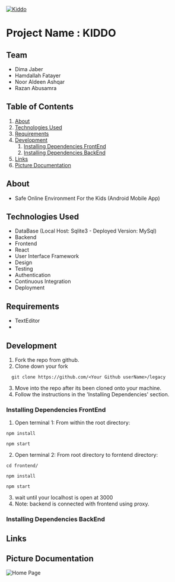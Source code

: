 [![Kiddo](https://i.postimg.cc/wTKffWZb/kiddo.png)](https://blackpearl2.ew.r.appspot.com/)

# Project Name : KIDDO

## Team

  - Dima Jaber
  - Hamdallah Fatayer 
  - Noor Aldeen Ashqar
  - Razan Abusamra
  
## Table of Contents

1. [About](#about)
1. [Technologies Used](#technologies-used)
1. [Requirements](#requirements)
1. [Development](#development)
    1. [Installing Dependencies FrontEnd](#installing-dependencies-frontend)
    1. [Installing Dependencies BackEnd](#installing-dependencies-backend)
1. [Links](#links)
1. [Picture Documentation](#picture-documentation)

## About

- Safe Online Environment For the Kids (Android Mobile App)

## Technologies Used
- DataBase (Local Host: Sqlite3 - Deployed Version: MySql)
- Backend
- Frontend
- React
- User Interface Framework
- Design
- Testing
- Authentication
- Continuous Integration
- Deployment


## Requirements
- TextEditor 
- 
## Development

1. Fork the repo from github.
2. Clone down your fork
```
  git clone https://github.com/<Your Github userName>/legacy
```
3. Move into the repo after its been cloned onto your machine.
4. Follow the instructions in the 'Installing Dependencies' section.

### Installing Dependencies FrontEnd

1. Open terminal 1: From within the root directory:
```
npm install

npm start 
```
2. Open terminal 2: From root directory to forntend directory:
```
cd frontend/

npm install

npm start 
```
3. wait until your localhost is open at 3000
4. Note: backend is connected with frontend using proxy.

### Installing Dependencies BackEnd
## Links
## Picture Documentation

![Home Page]()


